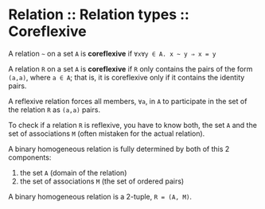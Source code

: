 # Relation :: Relation types :: Coreflexive

A relation `~` on a set `A` is **coreflexive** if 
`∀x∀y ∈ A. x ~ y ⇒ x = y`

A relation `R` on a set `A` is **coreflexive** if `R` only contains the pairs of the form `(a,a)`, where `a ∈ A`; that is, it is coreflexive only if it contains the identity pairs.





A reflexive relation forces all members, `∀a`, in `A` to participate in the set of the relation `R` as `(a,a)` pairs.

To check if a relation `R` is reflexive, you have to know both, the set `A` and the set of associations `M` (often mistaken for the actual relation).

A binary homogeneous relation is fully determined by both of this 2 components:
1. the set `A` (domain of the relation)
2. the set of associations `M` (the set of ordered pairs)

A binary homogeneous relation is a 2-tuple, `R = (A, M)`.
